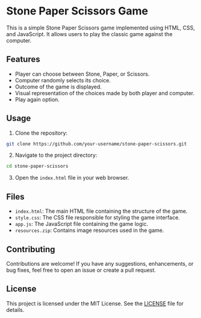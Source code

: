 # Stone Paper Scissors Game

This is a simple Stone Paper Scissors game implemented using HTML, CSS, and JavaScript. It allows users to play the classic game against the computer.

## Features
- Player can choose between Stone, Paper, or Scissors.
- Computer randomly selects its choice.
- Outcome of the game is displayed.
- Visual representation of the choices made by both player and computer.
- Play again option.

## Usage
1. Clone the repository:
```bash
git clone https://github.com/your-username/stone-paper-scissors.git
```
2. Navigate to the project directory:
```bash
cd stone-paper-scissors
```
3. Open the `index.html` file in your web browser.

## Files
- `index.html`: The main HTML file containing the structure of the game.
- `style.css`: The CSS file responsible for styling the game interface.
- `app.js`: The JavaScript file containing the game logic.
- `resources.zip`: Contains image resources used in the game.

## Contributing
Contributions are welcome! If you have any suggestions, enhancements, or bug fixes, feel free to open an issue or create a pull request.

## License
This project is licensed under the MIT License. See the [LICENSE](LICENSE) file for details.
